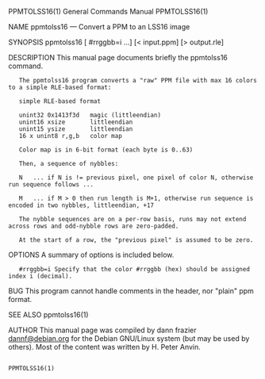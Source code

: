 PPMTOLSS16(1)                                                                              General Commands Manual                                                                              PPMTOLSS16(1)

NAME
       ppmtolss16 — Convert a PPM to an LSS16 image

SYNOPSIS
       ppmtolss16 [               #rrggbb=i            ...]  [< input.ppm]  [> output.rle]

DESCRIPTION
       This manual page documents briefly the ppmtolss16 command.

       The ppmtolss16 program converts a "raw" PPM file with max 16 colors to a simple RLE-based format:

       simple RLE-based format

       unint32 0x1413f3d   magic (littleendian)
       unint16 xsize       littleendian
       unint15 ysize       littleendian
       16 x unint8 r,g,b   color map

       Color map is in 6-bit format (each byte is 0..63)

       Then, a sequence of nybbles:

       N   ... if N is != previous pixel, one pixel of color N, otherwise run sequence follows ...

       M   ... if M > 0 then run length is M+1, otherwise run sequence is encoded in two nybbles, littleendian, +17

       The nybble sequences are on a per-row basis, runs may not extend across rows and odd-nybble rows are zero-padded.

       At the start of a row, the "previous pixel" is assumed to be zero.

OPTIONS
       A summary of options is included below.

       #rrggbb=i Specify that the color #rrggbb (hex) should be assigned index i (decimal).

BUG
       This program cannot handle comments in the header, nor "plain" ppm format.

SEE ALSO
       ppmtolss16(1)

AUTHOR
       This manual page was compiled by dann frazier <dannf@debian.org> for the Debian GNU/Linux system (but may be used by others).  Most of the content was written by H. Peter Anvin.

                                                                                                                                                                                                PPMTOLSS16(1)
